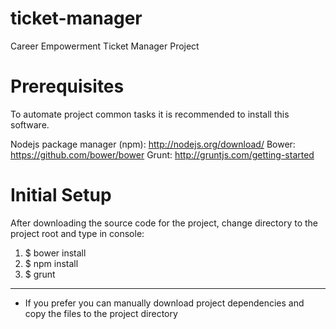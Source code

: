 ticket-manager
==============

Career Empowerment Ticket Manager Project

Prerequisites
=============

To automate project common tasks it is recommended to install this software.

Nodejs package manager (npm): http://nodejs.org/download/
Bower: https://github.com/bower/bower
Grunt: http://gruntjs.com/getting-started

Initial Setup
=============

After downloading the source code for the project, change directory to the project root and type in console:

1) <path to project root>$ bower install
2) <path to project root>$ npm install
3) <path to project root>$ grunt

---
* If you prefer you can manually download project dependencies and copy the files to the project directory

